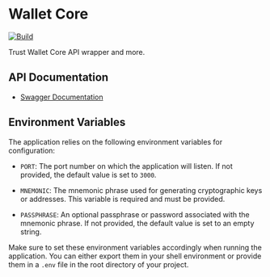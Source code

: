 # Wallet Core

[![Build](https://github.com/RashadAnsari/wallet-core/actions/workflows/main.yml/badge.svg?branch=master)](https://github.com/RashadAnsari/wallet-core/actions/workflows/main.yml)

Trust Wallet Core API wrapper and more.

## API Documentation

- [Swagger Documentation](./docs/swagger.yml)

## Environment Variables

The application relies on the following environment variables for configuration:

- `PORT`: The port number on which the application will listen. If not provided, the default value is set to `3000`.

- `MNEMONIC`: The mnemonic phrase used for generating cryptographic keys or addresses. This variable is required and must be provided.

- `PASSPHRASE`: An optional passphrase or password associated with the mnemonic phrase. If not provided, the default value is set to an empty string.

Make sure to set these environment variables accordingly when running the application. You can either export them in your shell environment or provide them in a `.env` file in the root directory of your project.
